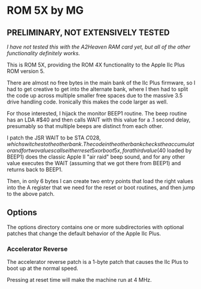 # ROM 5X by MG

## PRELIMINARY, NOT EXTENSIVELY TESTED

*I have not tested this with the A2Heaven RAM card yet, but all of the other
functionality definitely works.*

This is ROM 5X, providing the ROM 4X functionality to the Apple IIc Plus ROM
version 5.

There are almost no free bytes in the main bank of the IIc Plus firmware, so
I had to get creative to get into the alternate bank, where I then had to split
the code up across multiple smaller free spaces due to the massive 3.5 drive
handling code.  Ironically this makes the code larger as well.

For those interested, I hijack the monitor BEEP1 routine.  The beep routine has
an LDA #$40 and then calls WAIT with this value for a .1 second delay,
presumably so that multiple beeps are distinct from each other.

I patch the JSR WAIT to be STA $C028, which switches to the other bank.
The code in the other bank checks the accumulator and for two values calls
either reset5x or boot5x, for a third value ($40 loaded by BEEP1) does the
classic Apple II "air raid" beep sound, and for any other value executes the WAIT
(assuming that we got there from BEEP1) and returns back to BEEP1.

Then, in only 6 bytes I can create two entry points that load the right values
into the A register that we need for the reset or boot routines, and then jump
to the above patch.

## Options

The options directory contains one or more subdirectories with optional patches
that change the default behavior of the Apple IIc Plus.

### Accelerator Reverse

The accelerator reverse patch is a 1-byte patch that causes the IIc Plus to boot up
at the normal speed.

Pressing <ESC> at reset time will make the machine run at 4 MHz.

